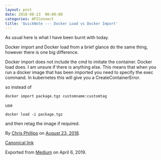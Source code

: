 ```yaml
---
layout: post
date: 2018-08-23  00:00:00
categories: APIConnect
title: 'QuickNote --- Docker Load vs Docker Import'
---
```

<!--more-->

As usual here is what I have been burnt with today.

Docker import and Docker load from a brief glance do the same thing,
however there is one big difference.

Docker import does not include the cmd to imitate the container. Docker
load does. I am unsure if there is anything else. This means that when
you run a docker image that has been imported you need to specify the
exec command. In kubernetes this will give you a CreateContainerError.

so instead of

`docker import package.tgz customname:customtag`

use

`docker load -i package.tgz`

and then retag the image if required.





By [Chris Phillips](https://medium.com/@cminion) on
[August 23, 2018](https://medium.com/p/ed1367b93721).

[Canonical
link](https://medium.com/@cminion/quicknote-docker-load-vs-docker-import-ed1367b93721)

Exported from [Medium](https://medium.com) on April 6, 2019.
